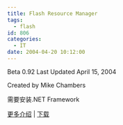 ```yaml
---
title: Flash Resource Manager
tags:
  - flash
id: 806
categories:
  - IT
date: 2004-04-20 10:12:00
---
```


Beta 0.92
Last Updated April 15, 2004

Created by Mike Chambers

需要安装.NET Framework

[更多介绍](http://www.markme.com/mesh/archives/004700.cfm) | [下载](http://www.markme.com/mesh/files/helpapp/FlashResourceManager.zip)